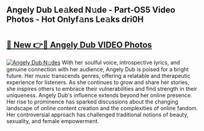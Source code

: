 ## Angely Dub Le𝚊ked N𝚞de - Part-OS5 Video Photos - Hot Onlyf𝚊ns Le𝚊ks dri0H

# <h2><a href="http://ab3103.deff.icu/?id=Angely+Dub">🔗 New 👉🔴 Angely Dub VIDEO Photos</a></h2>

[![Angely Dub N𝚞des](https://i.imgur.com/rIISA9y.gif)](http://ab3103.deff.icu/?id=Angely+Dub)
With her soulful voice, introspective lyrics, and genuine connection with her audience, Angely Dub is poised for a bright future. Her music transcends genres, offering a relatable and therapeutic experience for listeners. As she continues to grow and share her stories, she inspires others to embrace their vulnerabilities and find strength in their uniqueness. Angely Dub's influence extends beyond her online presence. Her rise to prominence has sparked discussions about the changing landscape of online content creation and the complexities of online fandom. Her controversial approach has challenged traditional notions of beauty, sexuality, and female empowerment.
